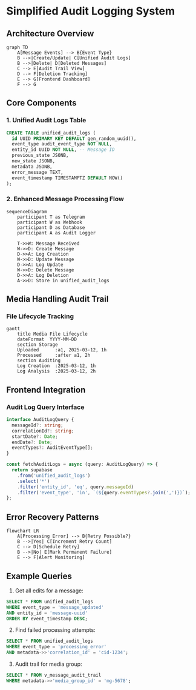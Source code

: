# Simplified Audit Logging System

## Architecture Overview

```mermaid
graph TD
    A[Message Events] --> B{Event Type}
    B -->|Create/Update| C[Unified Audit Logs]
    B -->|Delete| D[Deleted Messages]
    C --> E[Audit Trail View]
    D --> F[Deletion Tracking]
    E --> G[Frontend Dashboard]
    F --> G
```

## Core Components

### 1. Unified Audit Logs Table
```sql
CREATE TABLE unified_audit_logs (
  id UUID PRIMARY KEY DEFAULT gen_random_uuid(),
  event_type audit_event_type NOT NULL,
  entity_id UUID NOT NULL, -- Message ID
  previous_state JSONB,
  new_state JSONB,
  metadata JSONB,
  error_message TEXT,
  event_timestamp TIMESTAMPTZ DEFAULT NOW()
);
```

### 2. Enhanced Message Processing Flow
```mermaid
sequenceDiagram
    participant T as Telegram
    participant W as Webhook
    participant D as Database
    participant A as Audit Logger
    
    T->>W: Message Received
    W->>D: Create Message
    D->>A: Log Creation
    W->>D: Update Message
    D->>A: Log Update
    W->>D: Delete Message
    D->>A: Log Deletion
    A->>D: Store in unified_audit_logs
```

## Media Handling Audit Trail

### File Lifecycle Tracking
```mermaid
gantt
    title Media File Lifecycle
    dateFormat  YYYY-MM-DD
    section Storage
    Uploaded      :a1, 2025-03-12, 1h
    Processed     :after a1, 2h
    section Auditing
    Log Creation  :2025-03-12, 1h
    Log Analysis  :2025-03-12, 2h
```

## Frontend Integration

### Audit Log Query Interface
```typescript
interface AuditLogQuery {
  messageId?: string;
  correlationId?: string;
  startDate?: Date;
  endDate?: Date;
  eventTypes?: AuditEventType[];
}

const fetchAuditLogs = async (query: AuditLogQuery) => {
  return supabase
    .from('unified_audit_logs')
    .select('*')
    .filter('entity_id', 'eq', query.messageId)
    .filter('event_type', 'in', `(${query.eventTypes?.join(',')})`);
};
```

## Error Recovery Patterns

```mermaid
flowchart LR
    A[Processing Error] --> B{Retry Possible?}
    B -->|Yes| C[Increment Retry Count]
    C --> D[Schedule Retry]
    B -->|No| E[Mark Permanent Failure]
    E --> F[Alert Monitoring]
```

## Example Queries

1. Get all edits for a message:
```sql
SELECT * FROM unified_audit_logs
WHERE event_type = 'message_updated'
AND entity_id = 'message-uuid'
ORDER BY event_timestamp DESC;
```

2. Find failed processing attempts:
```sql
SELECT * FROM unified_audit_logs
WHERE event_type = 'processing_error'
AND metadata->>'correlation_id' = 'cid-1234';
```

3. Audit trail for media group:
```sql
SELECT * FROM v_message_audit_trail
WHERE metadata->>'media_group_id' = 'mg-5678';
